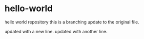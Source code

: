 # hello-world
hello world repository
this is a branching update to the original file.

updated with a new line.
updated with another line.
